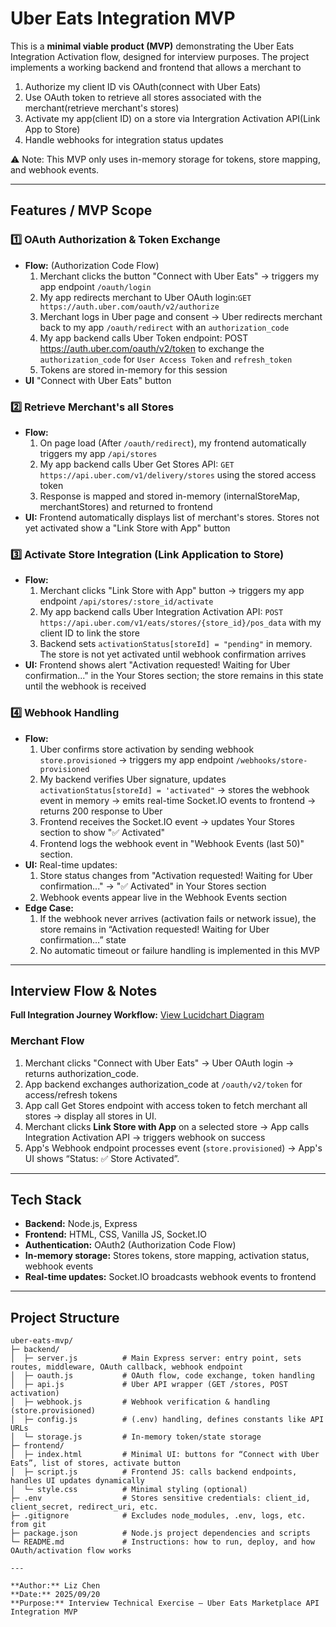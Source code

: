 # Uber Eats Integration MVP

This is a **minimal viable product (MVP)** demonstrating the Uber Eats Integration Activation flow, designed for interview purposes. The project implements a working backend and frontend that allows a merchant to
  1. Authorize my client ID vis OAuth(connect with Uber Eats)
  2. Use OAuth token to retrieve all stores associated with the merchant(retrieve merchant's stores) 
  3. Activate my app(client ID) on a store via Intergration Activation API(Link App to Store) 
  4. Handle webhooks for integration status updates

⚠️ Note: This MVP only uses in-memory storage for tokens, store mapping, and webhook events.

---

## Features / MVP Scope

### 1️⃣ OAuth Authorization & Token Exchange
- **Flow:** (Authorization Code Flow)
  1. Merchant clicks the button "Connect with Uber Eats" → triggers my app endpoint `/oauth/login`
  2. My app redirects merchant to Uber OAuth login:`GET https://auth.uber.com/oauth/v2/authorize`
  3. Merchant logs in Uber page and consent → Uber redirects merchant back to my app `/oauth/redirect` with an `authorization_code`
  4. My app backend calls Uber Token endpoint: POST https://auth.uber.com/oauth/v2/token to exchange the `authorization_code` for `User Access Token` and `refresh_token`
  5. Tokens are stored in-memory for this session
- **UI** "Connect with Uber Eats" button

### 2️⃣ Retrieve Merchant's all Stores
- **Flow:**
  1. On page load (After `/oauth/redirect`), my frontend automatically triggers my app `/api/stores`
  2. My app backend calls Uber Get Stores API: `GET https://api.uber.com/v1/delivery/stores` using the stored access token
  3. Response is mapped and stored in-memory (internalStoreMap, merchantStores) and returned to frontend 
- **UI:** Frontend automatically displays list of merchant's stores. Stores not yet activated show a "Link Store with App" button

### 3️⃣ Activate Store Integration (Link Application to Store)
- **Flow:** 
  1. Merchant clicks "Link Store with App" button → triggers my app endpoint `/api/stores/:store_id/activate`
  2. My app backend calls Uber Integration Activation API: `POST https://api.uber.com/v1/eats/stores/{store_id}/pos_data` with my client ID to link the store
  3. Backend sets `activationStatus[storeId] = "pending"` in memory. The store is not yet activated until webhook confirmation arrives 
- **UI:** Frontend shows alert "Activation requested! Waiting for Uber confirmation..." in the Your Stores section; the store remains in this state until the webhook is received

### 4️⃣ Webhook Handling
- **Flow:**
  1. Uber confirms store activation by sending webhook `store.provisioned` → triggers my app endpoint `/webhooks/store-provisioned` 
  2. My backend verifies Uber signature, updates `activationStatus[storeId] = 'activated"` → stores the webhook event in memory → emits real-time Socket.IO events to frontend → returns 200 response to Uber
  3. Frontend receives the Socket.IO event → updates Your Stores section to show "✅ Activated"
  4. Frontend logs the webhook event in "Webhook Events (last 50)" section.
- **UI:** Real-time updates:
  1. Store status changes from "Activation requested! Waiting for Uber confirmation..." → "✅ Activated" in Your Stores section
  2. Webhook events appear live in the Webhook Events section
- **Edge Case:**
  1. If the webhook never arrives (activation fails or network issue), the store remains in “Activation requested! Waiting for Uber confirmation…” state
  2. No automatic timeout or failure handling is implemented in this MVP 
  
---

## Interview Flow & Notes

**Full Integration Journey Workflow:** [View Lucidchart Diagram](https://lucid.app/lucidchart/9ba4efa2-d7ea-4072-a5b6-03264c81cbe2/edit?invitationId=inv_ffb6cfa4-ab55-4434-b9c7-dffcf0a19bcb&page=0_0#)

### Merchant Flow
1. Merchant clicks "Connect with Uber Eats" → Uber OAuth login → returns authorization_code.
2. App backend exchanges authorization_code at `/oauth/v2/token` for access/refresh tokens
3. App call Get Stores endpoint with access token to fetch merchant all stores → display all stores in UI.
4. Merchant clicks **Link Store with App** on a selected store → App calls Integration Activation API → triggers webhook on success
5. App's Webhook endpoint processes event (`store.provisioned`) → App's UI shows “Status: ✅ Store Activated”.

---

## Tech Stack
- **Backend:** Node.js, Express
- **Frontend:** HTML, CSS, Vanilla JS, Socket.IO
- **Authentication:** OAuth2 (Authorization Code Flow)
- **In-memory storage:** Stores tokens, store mapping, activation status, webhook events
- **Real-time updates:** Socket.IO broadcasts webhook events to frontend

---

## Project Structure

```plaintext
uber-eats-mvp/
├─ backend/
│  ├─ server.js          # Main Express server: entry point, sets routes, middleware, OAuth callback, webhook endpoint
│  ├─ oauth.js           # OAuth flow, code exchange, token handling
│  ├─ api.js             # Uber API wrapper (GET /stores, POST activation)
│  ├─ webhook.js         # Webhook verification & handling (store.provisioned)
│  ├─ config.js          # (.env) handling, defines constants like API URLs
│  └─ storage.js         # In-memory token/state storage
├─ frontend/
│  ├─ index.html         # Minimal UI: buttons for “Connect with Uber Eats”, list of stores, activate button
│  ├─ script.js          # Frontend JS: calls backend endpoints, handles UI updates dynamically
│  └─ style.css          # Minimal styling (optional)
├─ .env                  # Stores sensitive credentials: client_id, client_secret, redirect_uri, etc.
├─ .gitignore            # Excludes node_modules, .env, logs, etc. from git
├─ package.json          # Node.js project dependencies and scripts
└─ README.md             # Instructions: how to run, deploy, and how OAuth/activation flow works

---

**Author:** Liz Chen  
**Date:** 2025/09/20  
**Purpose:** Interview Technical Exercise — Uber Eats Marketplace API Integration MVP